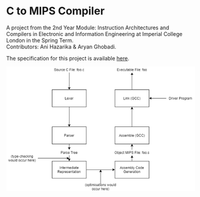 # C to MIPS Compiler

A project from the 2nd Year Module: Instruction Architectures and Compilers in Electronic and Information Engineering at Imperial College London in the Spring Term.  
Contributors: Ani Hazarika & Aryan Ghobadi.

The specification for this project is available [here](specification.md).

![Compiler Diagram](compiler.png)
